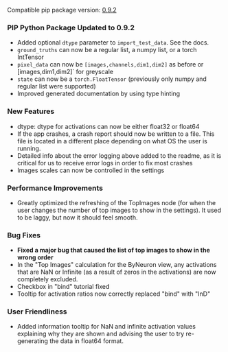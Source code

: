 <!--- https://github.com/mgroth0/deephys/releases -->

[//]: # (VERSION:1.28.0)


Compatible pip package
version: [0.9.2](https://pypi.org/project/deephys/0.9.2/)

### PIP Python Package Updated to 0.9.2
- Added optional `dtype` parameter to `import_test_data`. See the docs.
- `ground_truths` can now be a regular list, a numpy list, or a torch IntTensor
- `pixel_data` can now be `[images,channels,dim1,dim2]` as before or [images,dim1,dim2]` for greyscale
- `state` can now be a `torch.FloatTensor` (previously only numpy and regular list were supported)
- Improved generated documentation by using type hinting


### New Features
- dtype: dtype for activations can now be either float32 or float64
- If the app crashes, a crash report should now be written to a file. This file is located in a different place depending on what OS the user is running. 
- Detailed info about the error logging above added to the readme, as it is critical for us to receive error logs in order to fix most crashes
- Images scales can now be controlled in the settings

### Performance Improvements
- Greatly optimized the refreshing of the TopImages node (for when the user changes the number of top images to show in the settings). It used to be laggy, but now it should feel smooth.

[//]: # (### Cosmetic Changes)

### Bug Fixes
- **Fixed a major bug that caused the list of top images to show in the wrong order**
- In the "Top Images" calculation for the ByNeuron view, any activations that are NaN or Infinite (as a result of zeros in the activations) are now completely excluded. 
- Checkbox in "bind" tutorial fixed
- Tooltip for activation ratios now correctly replaced "bind" with "InD"

[//]: # (### Internal Development)
[//]: # (### New Tests)
[//]: # (### Notes)
[//]: # (### Todo)

### User Friendliness
- Added information tooltip for NaN and infinite activation values explaining why they are shown and advising the user to try re-generating the data in float64 format.
